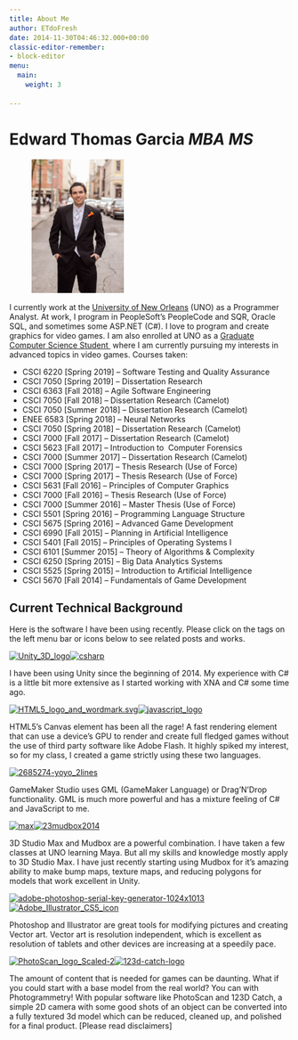 ```yaml
---
title: About Me
author: ETdoFresh
date: 2014-11-30T04:46:32.000+00:00
classic-editor-remember:
- block-editor
menu:
  main:
    weight: 3

---
```

# Edward Thomas Garcia _MBA MS_

<div class="wp-block-image"> <figure class="alignright is-resized"><a href="/wp-content/uploads/2014/11/Garcia-Wedding-1121.jpg"><img src="/wp-content/uploads/2014/11/Garcia-Wedding-1121.jpg" alt="" class="wp-image-105" width="166" height="240" /></a></figure> </div>

I currently work at the <a rel="noreferrer noopener" href="http://www.uno.edu/" target="_blank">University of New Orleans</a> (UNO) as a Programmer Analyst. At work, I program in PeopleSoft’s PeopleCode and SQR, Oracle SQL, and sometimes some ASP.NET (C#). I love to program and create graphics for video games. I am also enrolled at UNO as a <a rel="noreferrer noopener" href="http://cs.uno.edu/academics/academics.php#master" target="_blank">Graduate Computer Science Student </a> where I am currently pursuing my interests in advanced topics in video games. Courses taken:

* CSCI 6220 \[Spring 2019\] – Software Testing and Quality Assurance
* CSCI 7050 \[Spring 2019\] – Dissertation Research
* CSCI 6363 \[Fall 2018\] – Agile Software Engineering
* CSCI 7050 \[Fall 2018\] – Dissertation Research (Camelot)
* CSCI 7050 \[Summer 2018\] – Dissertation Research (Camelot)
* ENEE 6583 \[Spring 2018\] – Neural Networks
* CSCI 7050 \[Spring 2018\] – Dissertation Research (Camelot)
* CSCI 7000 \[Fall 2017\] – Dissertation Research (Camelot)
* CSCI 5623 \[Fall 2017\] – Introduction to  Computer Forensics
* CSCI 7000 \[Summer 2017\] – Dissertation Research (Camelot)
* CSCI 7000 \[Spring 2017\] – Thesis Research (Use of Force)
* CSCI 7000 \[Spring 2017\] – Thesis Research (Use of Force)
* CSCI 5631 \[Fall 2016\] – Principles of Computer Graphics
* CSCI 7000 \[Fall 2016\] – Thesis Research (Use of Force)
* CSCI 7000 \[Summer 2016\] – Master Thesis (Use of Force)
* CSCI 5501 \[Spring 2016\] – Programming Language Structure
* CSCI 5675 \[Spring 2016\] – Advanced Game Development
* CSCI 6990 \[Fall 2015\] – Planning in Artificial Intelligence
* CSCI 5401 \[Fall 2015\] – Principles of Operating Systems I
* CSCI 6101 \[Summer 2015\] – Theory of Algorithms & Complexity
* CSCI 6250 \[Spring 2015\] – Big Data Analytics Systems
* CSCI 5525 \[Spring 2015\] – Introduction to Artificial Intelligence
* CSCI 5670 \[Fall 2014\] – Fundamentals of Game Development

## Current Technical Background

Here is the software I have been using recently. Please click on the tags on the left menu bar or icons below to see related posts and works.

[<img class="alignleft wp-image-123" src="http://www.etdofresh.com/wp-content/uploads/2014/12/Unity_3D_logo.png" alt="Unity_3D_logo" width="270" height="149" />](/?tag=unity)[<img class="alignnone wp-image-124" src="http://www.etdofresh.com/wp-content/uploads/2014/12/csharp.png" alt="csharp" width="169" height="162" />](/?tag=csharp)

I have been using Unity since the beginning of 2014. My experience with C# is a little bit more extensive as I started working with XNA and C# some time ago.

[<img class="alignleft wp-image-129" src="http://www.etdofresh.com/wp-content/uploads/2014/12/HTML5_logo_and_wordmark.svg_.png" alt="HTML5_logo_and_wordmark.svg" width="209" height="209" />](/?tag=html5)[<img class="alignnone wp-image-130" src="http://www.etdofresh.com/wp-content/uploads/2014/12/javascript_logo.png" alt="javascript_logo" width="197" height="197" />](/?tag=javascript)

HTML5’s Canvas element has been all the rage! A fast rendering element that can use a device’s GPU to render and create full fledged games without the use of third party software like Adobe Flash. It highly spiked my interest, so for my class, I created a game strictly using these two languages.

[<img class="alignnone wp-image-125" src="http://www.etdofresh.com/wp-content/uploads/2014/12/2685274-yoyo_2lines.png" alt="2685274-yoyo_2lines" width="315" height="85" />](/?tag=gamemaker)

GameMaker Studio uses GML (GameMaker Language) or Drag’N’Drop functionality. GML is much more powerful and has a mixture feeling of C# and JavaScript to me.

[<img class="alignleft wp-image-126" src="http://www.etdofresh.com/wp-content/uploads/2014/12/max.png" alt="max" width="189" height="189" />](/?tag=3dsmax)[<img class="alignnone wp-image-122" src="http://www.etdofresh.com/wp-content/uploads/2014/12/23mudbox2014.png" alt="23mudbox2014" width="198" height="198" />](/?tag=mudbox)

3D Studio Max and Mudbox are a powerful combination. I have taken a few classes at UNO learning Maya. But all my skills and knowledge mostly apply to 3D Studio Max. I have just recently starting using Mudbox for it’s amazing ability to make bump maps, texture maps, and reducing polygons for models that work excellent in Unity.

[<img class="alignleft wp-image-127" src="http://www.etdofresh.com/wp-content/uploads/2014/12/adobe-photoshop-serial-key-generator-1024x1013.png" alt="adobe-photoshop-serial-key-generator-1024x1013" width="198" height="196" />](/?tag=photoshop)[<img class="alignnone wp-image-128" src="http://www.etdofresh.com/wp-content/uploads/2014/12/Adobe_Illustrator_CS5_icon.png" alt="Adobe_Illustrator_CS5_icon" width="197" height="195" />](/?tag=illustrator)

Photoshop and Illustrator are great tools for modifying pictures and creating Vector art. Vector art is resolution independent, which is excellent as resolution of tablets and other devices are increasing at a speedily pace.

[<img class="alignleft wp-image-131" src="http://www.etdofresh.com/wp-content/uploads/2014/12/PhotoScan_logo_Scaled-2.jpg" alt="PhotoScan_logo_Scaled-2" width="208" height="189" /><img class="alignnone wp-image-132" src="http://www.etdofresh.com/wp-content/uploads/2014/12/123d-catch-logo.png" alt="123d-catch-logo" width="199" height="199" />](/?tag=photogrammetry)

The amount of content that is needed for games can be daunting. What if you could start with a base model from the real world? You can with Photogrammetry! With popular software like PhotoScan and 123D Catch, a simple 2D camera with some good shots of an object can be converted into a fully textured 3d model which can be reduced, cleaned up, and polished for a final product. \[Please read disclaimers\]